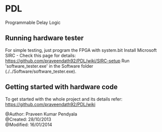 PDL
===
Programmable Delay Logic


Running hardware tester
------------------------------------------------------------------------
For simple testing, just program the FPGA with system.bit
Install Microsoft SIRC - Check this page for details: https://github.com/praveendath92/PDL/wiki/SIRC-setup
Run 'software_tester.exe' in the Software folder (./../Software/software_tester.exe).

Getting started with hardware code
------------------------------------------------------------------------
To get started with the whole project and its details refer: https://github.com/praveendath92/PDL/wiki


@Author:   Praveen Kumar Pendyala <br>
@Created:  28/10/2013 <br>
@Modified: 16/01/2014